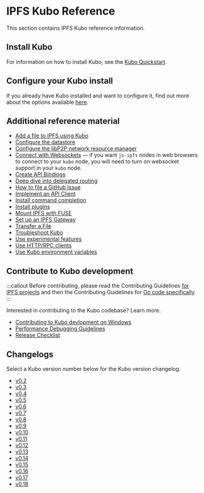 # IPFS Kubo Reference

This section contains IPFS Kubo reference information. 

## Install Kubo

For information on how to install Kubo, see the [Kubo Quickstart](../../install/command-line.md).

## Configure your Kubo install

If you already have Kubo installed and want to configure it, find out more about the options available [here](../kubo/config.md).

## Additional reference material

- [Add a file to IPFS using Kubo](add-code-flow.md)
- [Configure the datastore](datastores.md)
- [Configure the libP2P network resource manager](libp2p-resource-management.md)
- [Connect with Websockets](transports.md) — if you want `js-ipfs` nodes in web browsers to connect to your `kubo` node, you will need to turn on websocket support in your `kubo` node.
- [Create API Bindings](implement-api-bindings.md)
- [Deep dive into delegated routing](delegated-routing.md)
- [How to file a GitHub Issue](github-issue-guide.md)
- [Implement an API Client](implement-api-bindings.md)
- [Install command completion](command-completion.md)
- [Install plugins](plugins.md)
- [Mount IPFS with FUSE](fuse.md)
- [Set up an IPFS Gateway](gateway.md)
- [Transfer a File](file-transfer.md)
- [Troubleshoot Kubo](debug-guide.md)
- [Use experimental features](experimental-features.md)
- [Use HTTP/RPC clients](http-rpc-clients.md)
- [Use Kubo environment variables](environment-variables.md)

## Contribute to Kubo development

:::callout
Before contributing, please read the Contributing Guidelines [for IPFS projects](https://github.com/ipfs/community/blob/master/CONTRIBUTING.md) and then the Contributing Guidelines for [Go code specifically](https://github.com/ipfs/community/blob/master/CONTRIBUTING_GO.md)
:::

Interested in contributing to the Kubo codebase? Learn more.

- [Contributing to Kubo devlopment on Windows](windows.md)
- [Performance Debugging Guidelines](debug-guide.md)
- [Release Checklist](releases.md)

## Changelogs

Select a Kubo version number below for the Kubo version changelog.

- [v0.2](changelogs/v0.2.md)
- [v0.3](changelogs/v0.3.md)
- [v0.4](changelogs/v0.4.md)
- [v0.5](changelogs/v0.5.md)
- [v0.6](changelogs/v0.6.md)
- [v0.7](changelogs/v0.7.md)
- [v0.8](changelogs/v0.8.md)
- [v0.9](changelogs/v0.9.md)
- [v0.10](changelogs/v0.10.md)
- [v0.11](changelogs/v0.11.md)
- [v0.12](changelogs/v0.12.md)
- [v0.13](changelogs/v0.13.md)
- [v0.14](changelogs/v0.14.md)
- [v0.15](changelogs/v0.15.md)
- [v0.16](changelogs/v0.16.md)
- [v0.17](changelogs/v0.17.md)
- [v0.18](changelogs/v0.18.md)
